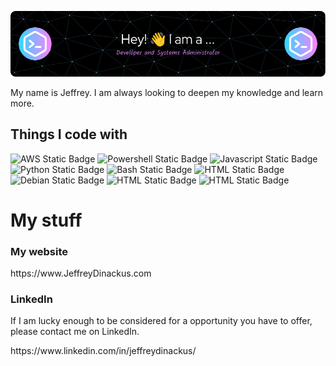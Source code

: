 ![Header](./github-header-image.png)

<p>My name is Jeffrey. I am always looking to deepen my knowledge and learn more.</p>

## Things I code with

<img alt="AWS Static Badge" src="https://img.shields.io/badge/AWS-red">&nbsp;<img alt="Powershell Static Badge" src="https://img.shields.io/badge/Powershell-black">
<img alt="Javascript Static Badge" src="https://img.shields.io/badge/JavaScript-blue">
<img alt="Python Static Badge" src="https://img.shields.io/badge/Python-darkgreen">
<img alt="Bash Static Badge" src="https://img.shields.io/badge/Bash-Yellow">
<img alt="HTML Static Badge" src="https://img.shields.io/badge/MySQL-00758F">
<img alt="Debian Static Badge" src="https://img.shields.io/badge/Debian-purple">
<img alt="HTML Static Badge" src="https://img.shields.io/badge/HTML5+Bootstrap5+CSS3-6610F2">
<img alt="HTML Static Badge" src="https://img.shields.io/badge/VSCode-lightblue">



# My stuff

<h3>My website</h3>

<p>https://www.JeffreyDinackus.com</p>

<h3>LinkedIn</h3>
<p>If I am lucky enough to be considered for a opportunity you have to offer, please contact me on LinkedIn.</p>
<p>https://www.linkedin.com/in/jeffreydinackus/</p>








<!--
**JeffreyDinackus/JeffreyDinackus** is a ✨ _special_ ✨ repository because its `README.md` (this file) appears on your GitHub profile.

Here are some ideas to get you started:

- 🔭 I’m currently working on ...
- 🌱 I’m currently learning ...
- 👯 I’m looking to collaborate on ...
- 🤔 I’m looking for help with ...
- 💬 Ask me about ...
- 📫 How to reach me: ...
- 😄 Pronouns: ...
- ⚡ Fun fact: ...
-->
